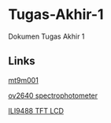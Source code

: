 # Tugas-Akhir-1
Dokumen Tugas Akhir 1

## Links
[mt9m001](https://github.com/zeroleaked/esp_mt9m001_test)

[ov2640 spectrophotometer](https://github.com/zeroleaked/prototypeTA)

[ILI9488 TFT LCD](https://github.com/alzanaA/sctp_interface)

